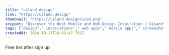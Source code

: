 ```yaml
---
title: "uiland.design"
link: "https://uiland.design"
thumbnail: "https://uiland.design/icon.png"
snippet: "Discover the Best Mobile and Web Design Inspiration | UiLand"
tags: ["design"," inspirations"," web apps"," mobile apps"," screenshots"]
createdAt: 2024-10-17T16:43:47.701Z
---
```

Free tier after sign up
